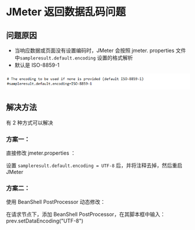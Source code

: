 # JMeter 返回数据乱码问题

## 问题原因

+ 当响应数据或页面没有设置编码时，JMeter 会按照 jmeter. properties 文件中`sampleresult.default.encoding` 设置的格式解析
+ 默认是 ISO-8859-1

![coding](./images/coding1.png)

## 解决方法

有 2 种方式可以解决

### 方案一：

直接修改 jmeter.properties ：

设置 ``sampleresult.default.encoding = UTF-8`` 后，并将注释去掉，然后重启 JMeter

### 方案二：

使用 BeanShell PostProcessor 动态修改：

在请求节点下，添加 BeanShell PostProcessor，在其脚本框中输入：prev.setDataEncoding("UTF-8")

